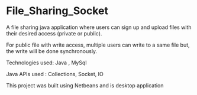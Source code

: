 # File_Sharing_Socket
A file sharing java application where users can sign up and upload files with their desired access (private or public).

For public file with write access, multiple users can write to a same file but, the write will be done synchronously.

Technologies used: Java , MySql

Java APIs used : Collections, Socket, IO

This project was built using Netbeans and is desktop application 
